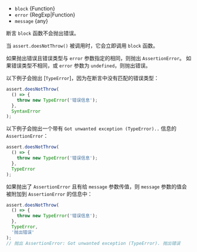 <!-- YAML
added: v0.1.21
changes:
  - version: v5.11.0, v4.4.5
    pr-url: https://github.com/nodejs/node/pull/2407
    description: The `message` parameter is respected now.
  - version: v4.2.0
    pr-url: https://github.com/nodejs/node/pull/3276
    description: The `error` parameter can now be an arrow function.
-->
* `block` {Function}
* `error` {RegExp|Function}
* `message` {any}

断言 `block` 函数不会抛出错误。

当 `assert.doesNotThrow()` 被调用时，它会立即调用 `block` 函数。

如果抛出错误且错误类型与 `error` 参数指定的相同，则抛出 `AssertionError`。
如果错误类型不相同，或 `error` 参数为 `undefined`，则抛出错误。

以下例子会抛出 [`TypeError`]，因为在断言中没有匹配的错误类型：

```js
assert.doesNotThrow(
  () => {
    throw new TypeError('错误信息');
  },
  SyntaxError
);
```

以下例子会抛出一个带有 `Got unwanted exception (TypeError)..` 信息的 `AssertionError`：

```js
assert.doesNotThrow(
  () => {
    throw new TypeError('错误信息');
  },
  TypeError
);
```

如果抛出了 `AssertionError` 且有给 `message` 参数传值，则 `message` 参数的值会被附加到 `AssertionError` 的信息中：

```js
assert.doesNotThrow(
  () => {
    throw new TypeError('错误信息');
  },
  TypeError,
  '抛出错误'
);
// 抛出 AssertionError: Got unwanted exception (TypeError). 抛出错误
```

